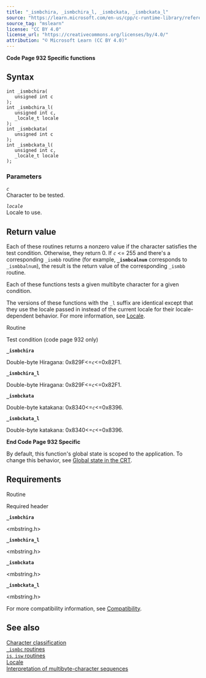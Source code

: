 ```yaml
---
title: "_ismbchira, _ismbchira_l, _ismbckata, _ismbckata_l"
source: "https://learn.microsoft.com/en-us/cpp/c-runtime-library/reference/ismbchira-ismbchira-l-ismbckata-ismbckata-l?view=msvc-170"
source_tag: "mslearn"
license: "CC BY 4.0"
license_url: "https://creativecommons.org/licenses/by/4.0/"
attribution: "© Microsoft Learn (CC BY 4.0)"
---
```

**Code Page 932 Specific functions**

## Syntax

```
int _ismbchira(
   unsigned int c
);
int _ismbchira_l(
   unsigned int c,
   _locale_t locale
);
int _ismbckata(
   unsigned int c
);
int _ismbckata_l(
   unsigned int c,
   _locale_t locale
);
```

### Parameters

_`c`_  
Character to be tested.

_`locale`_  
Locale to use.

## Return value

Each of these routines returns a nonzero value if the character satisfies the test condition. Otherwise, they return 0. If _`c`_ <= 255 and there's a corresponding `_ismbb` routine (for example, **`_ismbcalnum`** corresponds to `_ismbbalnum`), the result is the return value of the corresponding `_ismbb` routine.

Each of these functions tests a given multibyte character for a given condition.

The versions of these functions with the `_l` suffix are identical except that they use the locale passed in instead of the current locale for their locale-dependent behavior. For more information, see [Locale](https://learn.microsoft.com/en-us/cpp/c-runtime-library/locale?view=msvc-170).

Routine

Test condition (code page 932 only)

**`_ismbchira`**

Double-byte Hiragana: 0x829F<=_`c`_<=0x82F1.

**`_ismbchira_l`**

Double-byte Hiragana: 0x829F<=_`c`_<=0x82F1.

**`_ismbckata`**

Double-byte katakana: 0x8340<=_`c`_<=0x8396.

**`_ismbckata_l`**

Double-byte katakana: 0x8340<=_`c`_<=0x8396.

**End Code Page 932 Specific**

By default, this function's global state is scoped to the application. To change this behavior, see [Global state in the CRT](https://learn.microsoft.com/en-us/cpp/c-runtime-library/global-state?view=msvc-170).

## Requirements

Routine

Required header

**`_ismbchira`**

<mbstring.h>

**`_ismbchira_l`**

<mbstring.h>

**`_ismbckata`**

<mbstring.h>

**`_ismbckata_l`**

<mbstring.h>

For more compatibility information, see [Compatibility](https://learn.microsoft.com/en-us/cpp/c-runtime-library/compatibility?view=msvc-170).

## See also

[Character classification](https://learn.microsoft.com/en-us/cpp/c-runtime-library/character-classification?view=msvc-170)  
[`_ismbc` routines](https://learn.microsoft.com/en-us/cpp/c-runtime-library/ismbc-routines?view=msvc-170)  
[`is`, `isw` routines](https://learn.microsoft.com/en-us/cpp/c-runtime-library/is-isw-routines?view=msvc-170)  
[Locale](https://learn.microsoft.com/en-us/cpp/c-runtime-library/locale?view=msvc-170)  
[Interpretation of multibyte-character sequences](https://learn.microsoft.com/en-us/cpp/c-runtime-library/interpretation-of-multibyte-character-sequences?view=msvc-170)